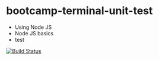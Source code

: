# bootcamp-terminal-unit-test

- Using Node JS
- Node JS basics
- test

[![Build Status](https://travis-ci.org/sbuDiction/bootcamp-terminal-unit-test.svg?branch=master)](https://travis-ci.com/sbuDiction/bootcamp-terminal-unit-test)
